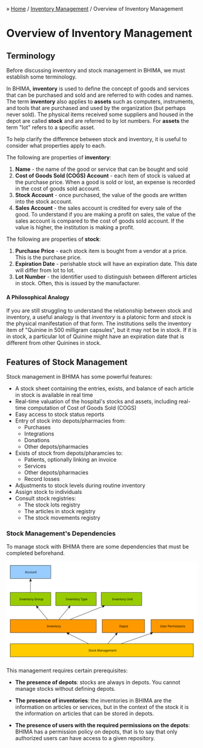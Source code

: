 &raquo; [Home](../index.md) / [Inventory Management](./index.md) / Overview of Inventory Management

# Overview of Inventory Management

## Terminology

Before discussing inventory and stock management in BHIMA, we must establish some terminology.

In BHIMA, **inventory** is used to define the concept of goods and services that can be purchased and sold and are referred to with codes and names.  The term **inventory** also applies to **assets** such as computers, instruments, and tools that are purchased and used by the organization (but perhaps never sold). The physical items received some suppliers and housed in the depot are called **stock** and are referred to by lot numbers.  For **assets** the term "lot" refers to a specific asset.

To help clarify the difference between stock and inventory, it is useful to consider what properties apply to each.

The following are properties of **inventory**:
 1. **Name** - the name of the good or service that can be bought and sold
 2. **Cost of Goods Sold (COGS) Account** - each item of stock is valued at the purchase price.  When a good is sold or lost, an expense is recorded in the cost of goods sold account.
 3. **Stock Account** - once purchased, the value of the goods are written into the stock account.
 4. **Sales Account** - the sales account is credited for every sale of the good.  To understand if you are making a profit on sales, the value of the sales account is compared to the cost of goods sold account.  If the value is higher, the institution is making a profit.

The following are properties of **stock**:
 1. **Purchase Price** - each stock item is bought from a vendor at a price. This is the purchase price.
 2. **Expiration Date** - perishable stock will have an expiration date.  This date will differ from lot to lot.
 3. **Lot Number** - the identifier used to distinguish between different articles in stock.  Often, this is issued by the manufacturer.


<div class="bs-callout bs-callout-primary">
<h4>A Philosophical Analogy</h4>
If you are still struggling to understand the relationship between stock and inventory, a useful analogy is that <i>inventory</i> is a platonic form and <i>stock</i> is the physical manifestation of that form.  The institutions sells the inventory item of "Quinine in 500 milligram capsules", but it may not be in stock.  If it is in stock, a particular lot of Quinine might have an expiration date that is different from other Quinines in stock.
</div>

## Features of Stock Management

Stock management in BHIMA has some powerful features:

- A stock sheet containing the entries, exists, and balance of each article in stock is available in real time
- Real-time valuation of the hospital's stocks and assets, including real-time computation of Cost of Goods Sold (COGS)
- Easy access to stock status reports
- Entry of stock into depots/pharmacies from:
    - Purchases
    - Integrations
    - Donations
    - Other depots/pharmacies
- Exists of stock from depots/pharamcies to:
    - Patients, optionally linking an invoice
    - Services
    - Other depots/pharmacies
    - Record losses
- Adjustments to stock levels during routine inventory
- Assign stock to individuals
- Consult stock registries:
    - The stock lots registry
    - The articles in stock registry
    - The stock movements registry

### Stock Management's Dependencies

To manage stock with BHIMA there are some dependencies that must be completed beforehand.

![Inventory Management](../../images/stock_dependencies.svg)

This management requires certain prerequisites:

- **The presence of depots**: stocks are always in depots.  You cannot manage stocks without defining depots.

- **The presence of inventories**: the inventories in BHIMA are the information on articles or services, but in the context of the stock it is the information on articles that can be stored in depots.

- **The presence of users with the required permissions on the depots**: BHIMA has a permission policy on depots, that is to say that only authorized users can have access to a given repository.

